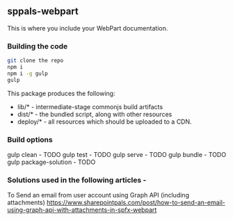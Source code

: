 ## sppals-webpart

This is where you include your WebPart documentation.

### Building the code

```bash
git clone the repo
npm i
npm i -g gulp
gulp
```

This package produces the following:

* lib/* - intermediate-stage commonjs build artifacts
* dist/* - the bundled script, along with other resources
* deploy/* - all resources which should be uploaded to a CDN.

### Build options

gulp clean - TODO
gulp test - TODO
gulp serve - TODO
gulp bundle - TODO
gulp package-solution - TODO

### Solutions used in the following articles - 
To Send an email from user account using Graph API (including attachments)
https://www.sharepointpals.com/post/how-to-send-an-email-using-graph-api-with-attachments-in-spfx-webpart
